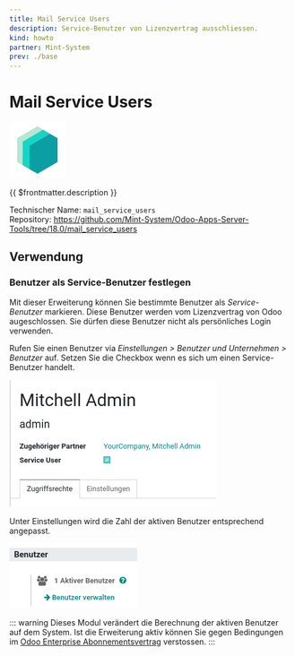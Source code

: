 ```yaml
---
title: Mail Service Users
description: Service-Benutzer von Lizenzvertrag ausschliessen.
kind: howto
partner: Mint-System
prev: ./base
---
```


# Mail Service Users

![icon_oms_box](attachments/icons_odoo_mint_system.png)

{{ $frontmatter.description }}

Technischer Name: `mail_service_users`\
Repository: <https://github.com/Mint-System/Odoo-Apps-Server-Tools/tree/18.0/mail_service_users>

## Verwendung

### Benutzer als Service-Benutzer festlegen

Mit dieser Erweiterung können Sie bestimmte Benutzer als _Service-Benutzer_ markieren. Diese Benutzer werden vom Lizenzvertrag von Odoo augeschlossen. Sie dürfen diese Benutzer nicht als persönliches Login verwenden.

Rufen Sie einen Benutzer via _Einstellungen > Benutzer und Unternehmen > Benutzer_ auf. Setzen Sie die Checkbox wenn es sich um einen Service-Benutzer handelt.

![](attachments/Mail%20Service%20Users.png)

Unter Einstellungen wird die Zahl der aktiven Benutzer entsprechend angepasst.

![](attachments/Mail%20Service%20Users%20Einstellungen.png)

::: warning
Dieses Modul verändert die Berechnung der aktiven Benutzer auf dem System. Ist die Erweiterung aktiv können Sie gegen Bedingungen im [Odoo Enterprise Abonnementsvertrag](https://www.odoo.com/documentation/18.0/legal/terms/enterprise.html#enterprise-agreement) verstossen.
:::

